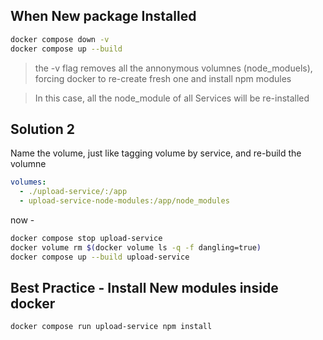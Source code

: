 ## When New package Installed

```bash
docker compose down -v
docker compose up --build
```

> the -v flag removes all the annonymous volumnes (node_moduels), forcing docker to re-create fresh one and install npm modules

> In this case, all the node_module of all Services will be re-installed

## Solution 2

Name the volume, just like tagging volume by service, and re-build the volumne

```yml
volumes:
  - ./upload-service/:/app
  - upload-service-node-modules:/app/node_modules
```

now -

```bash
docker compose stop upload-service
docker volume rm $(docker volume ls -q -f dangling=true)
docker compose up --build upload-service
```

## Best Practice - Install New modules inside docker

```bash
docker compose run upload-service npm install
```
